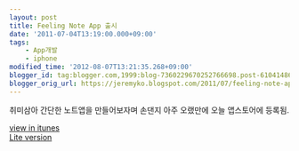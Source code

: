 ```yaml
---
layout: post
title: Feeling Note App 출시
date: '2011-07-04T13:19:00.000+09:00'
tags:
    - App개발
    - iphone
modified_time: '2012-08-07T13:21:35.268+09:00'
blogger_id: tag:blogger.com,1999:blog-7360229670252766698.post-6104148655827429310
blogger_orig_url: https://jeremyko.blogspot.com/2011/07/feeling-note-app.html
---
```


취미삼아 간단한 노트앱을 만들어보자며 손댄지 아주 오랬만에 오늘 앱스토어에 등록됨.

[view in itunes](http://itunes.apple.com/us/app/feeling-note/id447597764?l=ko&ls=1&mt=8)  
[Lite version](http://itunes.apple.com/us/app/feeling-note-lite/id452255863?l=ko&ls=1&mt=8)
